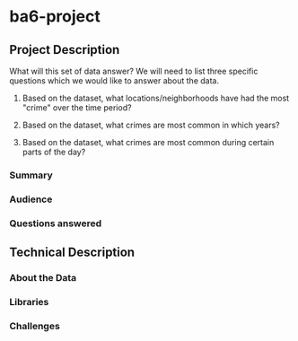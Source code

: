 # ba6-project

## Project Description
What will this set of data answer? We will need to list three specific questions which we would like to answer about the data.

1) Based on the dataset, what locations/neighborhoods have had the most "crime" over the time period?

2) Based on the dataset, what crimes are most common in which years?

3) Based on the dataset, what crimes are most common during certain parts of the day?

### Summary

### Audience

### Questions answered

## Technical Description
### About the Data

### Libraries

### Challenges

